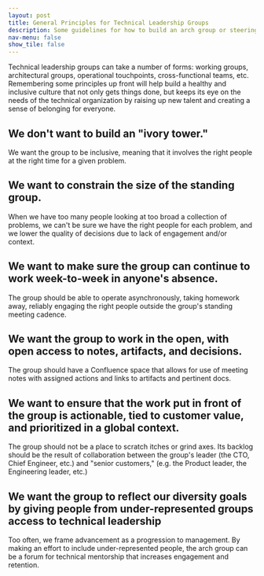 ```yaml
---
layout: post
title: General Principles for Technical Leadership Groups
description: Some guidelines for how to build an arch group or steering committee. 
nav-menu: false
show_tile: false
---
```



Technical leadership groups can take a number of forms: working groups, architectural groups, operational touchpoints, cross-functional teams, etc. Remembering some principles up front will help build a healthy and inclusive culture that not only gets things done, but keeps its eye on the needs of the technical organization by raising up new talent and creating a sense of belonging for everyone. 


## We don't want to build an "ivory tower."
We want the group to be inclusive, meaning that it involves the right people at the right time for a given problem. 

## We want to constrain the size of the standing group.
When we have too many people looking at too broad a collection of problems, we can't be sure we have the right people for each problem, and we lower the quality of decisions due to lack of engagement and/or context. 

## We want to make sure the group can continue to work week-to-week in anyone's absence.
The group should be able to operate asynchronously, taking homework away, reliably engaging the right people outside the group's standing meeting cadence. 

## We want the group to work in the open, with open access to notes, artifacts, and decisions.
The group should have a Confluence space that allows for use of meeting notes with assigned actions and links to artifacts and pertinent docs. 

## We want to ensure that the work put in front of the group is actionable, tied to customer value, and prioritized in a global context.
The group should not be a place to scratch itches or grind axes. Its backlog should be the result of collaboration between the group's leader (the CTO, Chief Engineer, etc.) and "senior customers," (e.g. the Product leader, the Engineering leader, etc.) 

## We want the group to reflect our diversity goals by giving people from under-represented groups access to technical leadership
Too often, we frame advancement as a progression to management. By making an effort to include under-represented people, the arch group can be a forum for technical mentorship that increases engagement and retention. 